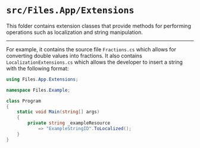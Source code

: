 # `src/Files.App/Extensions`

This folder contains extension classes that provide methods for performing operations such as localization and string manipulation.

---

For example, it contains the source file `Fractions.cs` which allows for converting double values into fractions.
It also contains `LocalizationExtensions.cs` which allows the developer to insert a string with the following format:

```cs
using Files.App.Extensions;

namespace Files.Example;

class Program
{
    static void Main(string[] args)
    {
        private string _exampleResource
            => "ExampleStringID".ToLocalized();
    }
}
```
